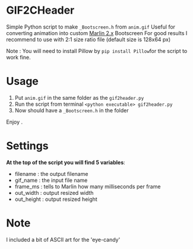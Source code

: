 # GIF2CHeader
Simple Python script to make `_Bootscreen.h` from `anim.gif`
Useful for converting animation into custom [Marlin 2.x](https://marlinfw.org/) Bootscreen
For good results I recommend to use with 2:1 size ratio file (default size is 128x64 px)

Note : You will need to install Pillow by `pip install Pillow`for the script to work fine.
# Usage

 1. Put `anim.gif` in the same folder as the `gif2header.py`
 2. Run the script from terminal `<python executable> gif2header.py`
 3. Now should have a `_Bootscreen.h` in the folder

Enjoy .

# Settings
**At the top of the script you will find 5 variables**:
- filename		:	the output filename
- gif_name	:	the input file name
- frame_ms	:	tells to Marlin how many milliseconds per frame
- out_width	:	output resized width
- out_height	:	output resized height
# Note
I included a bit of ASCII art for the 'eye-candy' 